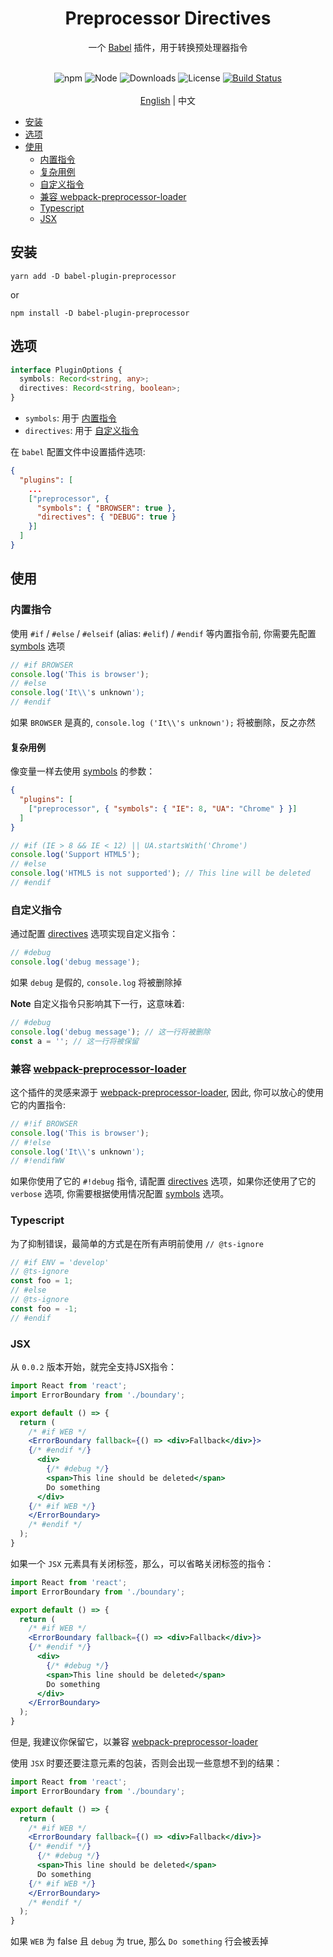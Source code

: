 <h1 align="center">Preprocessor Directives</h1>
<div align="center">
一个 <a href="https://github.com/babel/babel" target="_blank">Babel</a> 插件，用于转换预处理器指令
<br /><br />

![npm](https://img.shields.io/npm/v/babel-plugin-preprocessor)
![Node](https://img.shields.io/node/v/babel-plugin-preprocessor)
![Downloads](https://img.shields.io/npm/dy/babel-plugin-preprocessor)
![License](https://img.shields.io/npm/l/babel-plugin-preprocessor)
[![Build Status](https://travis-ci.com/kaysonwu/babel-plugin-preprocessor.svg?branch=master)](https://travis-ci.com/kaysonwu/babel-plugin-preprocessor)
<br /><br />
[English](README.md) | 中文
</div>

- [安装](#安装)
- [选项](#选项)
- [使用](#使用)
  - [内置指令](#内置指令)
  - [复杂用例](#复杂用例)
  - [自定义指令](#自定义指令)
  - [兼容 webpack-preprocessor-loader](#兼容-webpack-preprocessor-loader)
  - [Typescript](#typescript)
  - [JSX](#jsx)

## 安装

```
yarn add -D babel-plugin-preprocessor
```

or

```
npm install -D babel-plugin-preprocessor
```

## 选项

```ts
interface PluginOptions {
  symbols: Record<string, any>;
  directives: Record<string, boolean>;
}
```

- `symbols`: 用于 [内置指令](#内置指令)
- `directives`: 用于 [自定义指令](#自定义指令)

在 `babel` 配置文件中设置插件选项:

```json
{
  "plugins": [
    ...
    ["preprocessor", {
      "symbols": { "BROWSER": true },
      "directives": { "DEBUG": true }
    }]
  ]
}
```

## 使用

### 内置指令

使用 `#if` / `#else` / `#elseif` (alias: `#elif`) / `#endif` 等内置指令前, 你需要先配置 [symbols](#选项) 选项

```js
// #if BROWSER
console.log('This is browser');
// #else
console.log('It\\'s unknown');
// #endif
```
如果 `BROWSER` 是真的, `console.log ('It\\'s unknown');` 将被删除，反之亦然

#### 复杂用例

像变量一样去使用 [symbols](#选项) 的参数：

```json
{
  "plugins": [
    ["preprocessor", { "symbols": { "IE": 8, "UA": "Chrome" } }]
  ]
}
```

```js
// #if (IE > 8 && IE < 12) || UA.startsWith('Chrome')
console.log('Support HTML5');
// #else
console.log('HTML5 is not supported'); // This line will be deleted
// #endif
```

### 自定义指令

通过配置 [directives](#选项) 选项实现自定义指令：

```js
// #debug
console.log('debug message');
```
如果 `debug` 是假的, `console.log` 将被删除掉  

**Note** 自定义指令只影响其下一行，这意味着:

```js
// #debug
console.log('debug message'); // 这一行将被删除
const a = ''; // 这一行将被保留
```

### 兼容 [webpack-preprocessor-loader](https://github.com/afterwind-io/preprocessor-loader)

这个插件的灵感来源于 [webpack-preprocessor-loader](https://github.com/afterwind-io/preprocessor-loader), 因此, 你可以放心的使用它的内置指令:

```js
// #!if BROWSER
console.log('This is browser');
// #!else
console.log('It\\'s unknown');
// #!endifWW
```

如果你使用了它的 `#!debug` 指令, 请配置 [directives](#选项) 选项，如果你还使用了它的 `verbose` 选项, 你需要根据使用情况配置 [symbols](#选项) 选项。

### Typescript

为了抑制错误，最简单的方式是在所有声明前使用 `// @ts-ignore`

```ts
// #if ENV = 'develop'
// @ts-ignore
const foo = 1;
// #else
// @ts-ignore
const foo = -1;
// #endif
```

### JSX

从 `0.0.2` 版本开始，就完全支持JSX指令：

```jsx
import React from 'react';
import ErrorBoundary from './boundary';

export default () => {
  return (
    /* #if WEB */
    <ErrorBoundary fallback={() => <div>Fallback</div>}>
    {/* #endif */}
      <div>
        {/* #debug */}
        <span>This line should be deleted</span>
        Do something
      </div>
    {/* #if WEB */} 
    </ErrorBoundary>
    /* #endif */  
  );
}
```

如果一个 `JSX` 元素具有关闭标签，那么，可以省略关闭标签的指令：

```jsx
import React from 'react';
import ErrorBoundary from './boundary';

export default () => {
  return (
    /* #if WEB */
    <ErrorBoundary fallback={() => <div>Fallback</div>}>
    {/* #endif */}
      <div>
        {/* #debug */}
        <span>This line should be deleted</span>
        Do something
      </div>
    </ErrorBoundary>
  );
}
```

但是, 我建议你保留它，以兼容 [webpack-preprocessor-loader](https://github.com/afterwind-io/preprocessor-loader)

使用 `JSX` 时要还要注意元素的包装，否则会出现一些意想不到的结果：

```jsx
import React from 'react';
import ErrorBoundary from './boundary';

export default () => {
  return (
    /* #if WEB */
    <ErrorBoundary fallback={() => <div>Fallback</div>}>
    {/* #endif */}
      {/* #debug */}
      <span>This line should be deleted</span>
      Do something
    {/* #if WEB */} 
    </ErrorBoundary>
    /* #endif */  
  );
}
```
如果 `WEB` 为 false 且 `debug` 为 true, 那么 `Do something` 行会被丢掉

